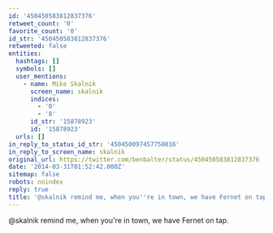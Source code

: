 ```yaml
---
id: '450450583812837376'
retweet_count: '0'
favorite_count: '0'
id_str: '450450583812837376'
retweeted: false
entities:
  hashtags: []
  symbols: []
  user_mentions:
    - name: Mike Skalnik
      screen_name: skalnik
      indices:
        - '0'
        - '8'
      id_str: '15878923'
      id: '15878923'
  urls: []
in_reply_to_status_id_str: '450450097457750016'
in_reply_to_screen_name: skalnik
original_url: https://twitter.com/benbalter/status/450450583812837376
date: '2014-03-31T01:52:42.000Z'
sitemap: false
robots: noindex
reply: true
title: '@skalnik remind me, when you''re in town, we have Fernet on tap.'
---
```


@skalnik remind me, when you're in town, we have Fernet on tap.
